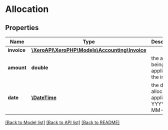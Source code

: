 # Allocation

## Properties
Name | Type | Description | Notes
------------ | ------------- | ------------- | -------------
**invoice** | [**\XeroAPI\XeroPHP\Models\Accounting\Invoice**](Invoice.md) |  | 
**amount** | **double** | the amount being applied to the invoice | 
**date** | [**\DateTime**](\DateTime.md) | the date the allocation is applied YYYY-MM-DD. | 

[[Back to Model list]](../README.md#documentation-for-models) [[Back to API list]](../README.md#documentation-for-api-endpoints) [[Back to README]](../README.md)


